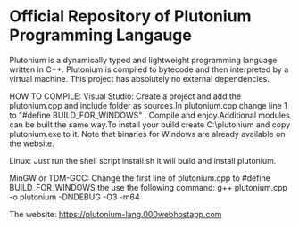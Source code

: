 # Official Repository of Plutonium Programming Langauge

Plutonium is a dynamically typed and lightweight programming language written in C++. Plutonium is compiled to bytecode and then interpreted by a virtual machine. This project has absolutely no external dependencies.

HOW TO COMPILE:
 Visual Studio:
    Create a project and add the plutonium.cpp and include folder as sources.In plutonium.cpp change line 1 to "#define BUILD_FOR_WINDOWS" . Compile and enjoy.Additional modules can be built the same way.To install your build create C:\plutonium and copy plutonium.exe to it. Note that binaries for Windows are already available on the website.
    
 Linux:
   Just run the shell script install.sh it will build and install plutonium.
   
 MinGW or TDM-GCC:
   Change the first line of plutonium.cpp to #define BUILD_FOR_WINDOWS the use the following command:
      g++ plutonium.cpp -o plutonium -DNDEBUG -O3 -m64
      
The website: https://plutonium-lang.000webhostapp.com
